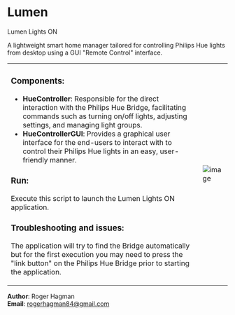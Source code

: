 # Lumen

Lumen Lights ON

A lightweight smart home manager tailored for controlling Philips 
Hue lights from desktop using a GUI "Remote Control" interface.

<table>
<tr>
<td>

### Components:
- **HueController**: Responsible for the direct interaction with the 
                 Philips Hue Bridge, facilitating commands such as 
                 turning on/off lights, adjusting settings,
                 and managing light groups.
- **HueControllerGUI**: Provides a graphical user interface for the 
                    end-users to interact with to control their 
                    Philips Hue lights in an easy, user-friendly 
                    manner.

### Run:
Execute this script to launch the Lumen Lights ON application. 

### Troubleshooting and issues:
The application will try to find the Bridge automatically but
for the first execution you may need to press the "link button"
on the Philips Hue Bridge prior to starting the application.

</td>
<td>

![image](https://github.com/RogerHagman/Lumen/assets/85133776/83fcbb32-f611-4308-8209-fad7b5fb568e)

</td>
</tr>
</table>

**Author**: Roger Hagman  
**Email**: rogerhagman84@gmail.com
